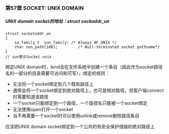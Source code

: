 ### 第57章 SOCKET: UNIX DOMAIN

##### UNIX domain socket的地址：struct sockaddr_un

```
struct socketaddr_un
{
    sa_family_t  sun_family: /* Always AF_UNIX */
    char sun_path[108];			/* Null-terminated socket pathname*/
}
// sun表示Socket unix
```

绑定UNIX domain时，bind会在文件系统中创建一个条目（因此作为socket路径名的一部分的目录需要可访问和可写），绑定的规则：

* 无法将一个socket绑定到几个既有路径上
* 通常会将一个socket绑定到绝对路径上，也可是相对路径，但客户端connect时需要知道该路径
* 一个socket只能绑定到一个路径，一个路径名只能被一个socket绑定
* 无法使用open打开一个socket
* 当不再需要一个socket时可以使用unlink或remove删除路径条目

应该把UNIX domain socket绑定到一个公共的有安全保护措施的绝对路径上

